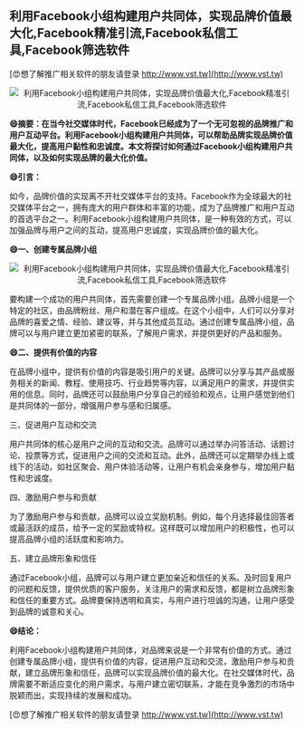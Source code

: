 ## **利用Facebook小组构建用户共同体，实现品牌价值最大化,Facebook精准引流,Facebook私信工具,Facebook筛选软件**

[😍想了解推广相关软件的朋友请登录 http://www.vst.tw](http://www.vst.tw)

 <center><img src="https://vst.tw/MP4/tuiguang/png/8.png" alt="利用Facebook小组构建用户共同体，实现品牌价值最大化,Facebook精准引流,Facebook私信工具,Facebook筛选软件"></center>

**😄摘要：在当今社交媒体时代，Facebook已经成为了一个无可忽视的品牌推广和用户互动平台。利用Facebook小组构建用户共同体，可以帮助品牌实现品牌价值最大化，提高用户黏性和忠诚度。本文将探讨如何通过Facebook小组构建用户共同体，以及如何实现品牌的最大化价值。**

**😄引言：**

如今，品牌价值的实现离不开社交媒体平台的支持。Facebook作为全球最大的社交媒体平台之一，拥有庞大的用户群体和丰富的功能，成为了品牌推广和用户互动的首选平台之一。利用Facebook小组构建用户共同体，是一种有效的方式，可以加强品牌与用户之间的互动，提高用户忠诚度，实现品牌价值的最大化。

**😄一、创建专属品牌小组**

 <center><img src="https://vst.tw/MP4/tuiguang/png/1.png" alt="利用Facebook小组构建用户共同体，实现品牌价值最大化,Facebook精准引流,Facebook私信工具,Facebook筛选软件"></center>

要构建一个成功的用户共同体，首先需要创建一个专属品牌小组。品牌小组是一个特定的社区，由品牌粉丝、用户和潜在客户组成。在这个小组中，人们可以分享对品牌的喜爱之情、经验、建议等，并与其他成员互动。通过创建专属品牌小组，品牌可以与用户建立更加紧密的联系，了解用户需求，并提供更好的产品和服务。

**😄二、提供有价值的内容**

在品牌小组中，提供有价值的内容是吸引用户的关键。品牌可以分享与其产品或服务相关的新闻、教程、使用技巧、行业趋势等内容，以满足用户的需求，并提供实用的信息。同时，品牌还可以鼓励用户分享自己的经验和观点，让用户感觉到他们是共同体的一部分，增强用户参与感和归属感。

三、促进用户互动和交流

用户共同体的核心是用户之间的互动和交流。品牌可以通过举办问答活动、话题讨论、投票等方式，促进用户之间的交流和互动。此外，品牌还可以定期举办线上或线下的活动，如社区聚会、用户体验活动等，让用户有机会亲身参与，增加用户黏性和忠诚度。

四、激励用户参与和贡献

为了激励用户参与和贡献，品牌可以设立奖励机制。例如，每个月选择最佳回答者或最活跃的成员，给予一定的奖励或特权。这样既可以增加用户的积极性，也可以提高品牌小组的活跃度和影响力。

五、建立品牌形象和信任

通过Facebook小组，品牌可以与用户建立更加亲近和信任的关系。及时回复用户的问题和反馈，提供优质的客户服务，关注用户的需求和反馈，都是树立品牌形象和信任的重要方式。品牌要保持透明和真实，与用户进行坦诚的沟通，让用户感受到品牌的诚意和关心。

**😄结论：**

利用Facebook小组构建用户共同体，对品牌来说是一个非常有价值的方式。通过创建专属品牌小组，提供有价值的内容，促进用户互动和交流，激励用户参与和贡献，建立品牌形象和信任，品牌可以实现品牌价值的最大化。在社交媒体时代，品牌需要不断适应变化的用户需求，与用户建立密切联系，才能在竞争激烈的市场中脱颖而出，实现持续的发展和成功。

[😍想了解推广相关软件的朋友请登录 http://www.vst.tw](http://www.vst.tw)



